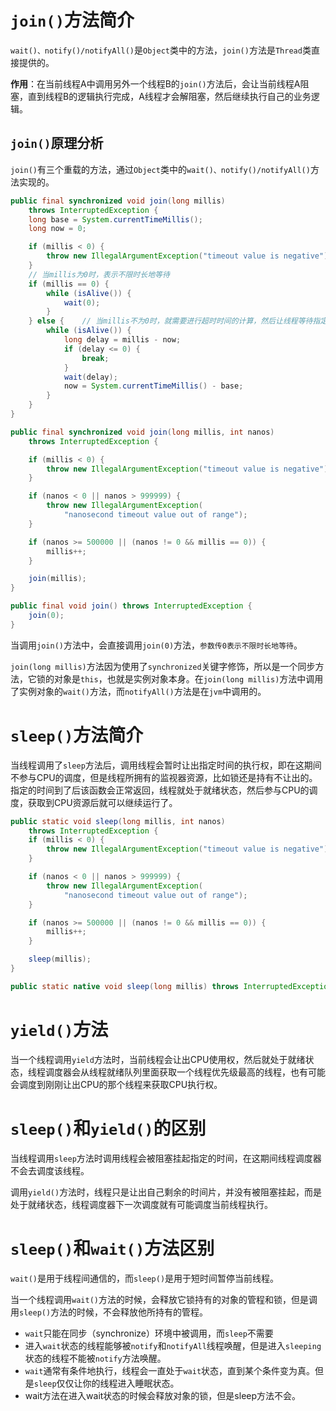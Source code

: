 #  `join()`方法简介

`wait()、notify()/notifyAll()`是`Object`类中的方法，`join()`方法是`Thread`类直接提供的。

**作用**：在当前线程A中调用另外一个线程B的`join()`方法后，会让当前线程A阻塞，直到线程B的逻辑执行完成，A线程才会解阻塞，然后继续执行自己的业务逻辑。

##  `join()`原理分析

`join()`有三个重载的方法，通过`Object`类中的`wait()、notify()/notifyAll()`方法实现的。

```java
public final synchronized void join(long millis)
    throws InterruptedException {
    long base = System.currentTimeMillis();
    long now = 0;

    if (millis < 0) {
        throw new IllegalArgumentException("timeout value is negative");
    }
	// 当millis为0时，表示不限时长地等待
    if (millis == 0) {
        while (isAlive()) {
            wait(0);
        }
    } else {	// 当millis不为0时，就需要进行超时时间的计算，然后让线程等待指定的时间
        while (isAlive()) {
            long delay = millis - now;
            if (delay <= 0) {
                break;
            }
            wait(delay);
            now = System.currentTimeMillis() - base;
        }
    }
}

public final synchronized void join(long millis, int nanos)
    throws InterruptedException {

    if (millis < 0) {
        throw new IllegalArgumentException("timeout value is negative");
    }

    if (nanos < 0 || nanos > 999999) {
        throw new IllegalArgumentException(
            "nanosecond timeout value out of range");
    }

    if (nanos >= 500000 || (nanos != 0 && millis == 0)) {
        millis++;
    }

    join(millis);
}

public final void join() throws InterruptedException {
    join(0);
}
```

当调用`join()`方法中，会直接调用`join(0)`方法，`参数传0表示不限时长地等待`。

`join(long millis)`方法因为使用了`synchronized`关键字修饰，所以是一个同步方法，它锁的对象是`this`，也就是实例对象本身。在`join(long millis)`方法中调用了实例对象的`wait()`方法，而`notifyAll()`方法是在`jvm`中调用的。

# `sleep()`方法简介

当线程调用了`sleep`方法后，调用线程会暂时让出指定时间的执行权，即在这期间不参与CPU的调度，但是线程所拥有的监视器资源，比如锁还是持有不让出的。指定的时间到了后该函数会正常返回，线程就处于就绪状态，然后参与CPU的调度，获取到CPU资源后就可以继续运行了。

```java
public static void sleep(long millis, int nanos)
    throws InterruptedException {
    if (millis < 0) {
        throw new IllegalArgumentException("timeout value is negative");
    }

    if (nanos < 0 || nanos > 999999) {
        throw new IllegalArgumentException(
            "nanosecond timeout value out of range");
    }

    if (nanos >= 500000 || (nanos != 0 && millis == 0)) {
        millis++;
    }

    sleep(millis);
}

public static native void sleep(long millis) throws InterruptedException;
```

#  `yield()`方法

当一个线程调用`yield`方法时，当前线程会让出CPU使用权，然后就处于就绪状态，线程调度器会从线程就绪队列里面获取一个线程优先级最高的线程，也有可能会调度到刚刚让出CPU的那个线程来获取CPU执行权。

# `sleep()`和`yield()`的区别

当线程调用`sleep`方法时调用线程会被阻塞挂起指定的时间，在这期间线程调度器不会去调度该线程。

调用`yield()`方法时，线程只是让出自己剩余的时间片，并没有被阻塞挂起，而是处于就绪状态，线程调度器下一次调度就有可能调度当前线程执行。

# `sleep()`和`wait()`方法区别

`wait()`是用于线程间通信的，而`sleep()`是用于短时间暂停当前线程。

当一个线程调用`wait()`方法的时候，会释放它锁持有的对象的管程和锁，但是调用`sleep()`方法的时候，不会释放他所持有的管程。

- `wait`只能在同步（synchronize）环境中被调用，而`sleep`不需要
- 进入`wait`状态的线程能够被`notify`和`notifyAll`线程唤醒，但是进入`sleeping`状态的线程不能被`notify`方法唤醒。
- `wait`通常有条件地执行，线程会一直处于`wait`状态，直到某个条件变为真。但是`sleep`仅仅让你的线程进入睡眠状态。
- wait方法在进入wait状态的时候会释放对象的锁，但是sleep方法不会。

